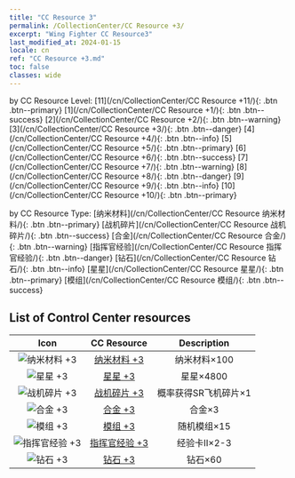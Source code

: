 ```yaml
---
title: "CC Resource 3"
permalink: /CollectionCenter/CC Resource +3/
excerpt: "Wing Fighter CC Resource3"
last_modified_at: 2024-01-15
locale: cn
ref: "CC Resource +3.md"
toc: false
classes: wide
---
```


  by CC Resource Level:  [11](/cn/CollectionCenter/CC Resource +11/){: .btn .btn--primary}   [1](/cn/CollectionCenter/CC Resource +1/){: .btn .btn--success}   [2](/cn/CollectionCenter/CC Resource +2/){: .btn .btn--warning}   [3](/cn/CollectionCenter/CC Resource +3/){: .btn .btn--danger}   [4](/cn/CollectionCenter/CC Resource +4/){: .btn .btn--info}   [5](/cn/CollectionCenter/CC Resource +5/){: .btn .btn--primary}   [6](/cn/CollectionCenter/CC Resource +6/){: .btn .btn--success}   [7](/cn/CollectionCenter/CC Resource +7/){: .btn .btn--warning}   [8](/cn/CollectionCenter/CC Resource +8/){: .btn .btn--danger}   [9](/cn/CollectionCenter/CC Resource +9/){: .btn .btn--info}   [10](/cn/CollectionCenter/CC Resource +10/){: .btn .btn--primary} 

  by CC Resource Type:  [纳米材料](/cn/CollectionCenter/CC Resource 纳米材料/){: .btn .btn--primary}   [战机碎片](/cn/CollectionCenter/CC Resource 战机碎片/){: .btn .btn--success}   [合金](/cn/CollectionCenter/CC Resource 合金/){: .btn .btn--warning}   [指挥官经验](/cn/CollectionCenter/CC Resource 指挥官经验/){: .btn .btn--danger}   [钻石](/cn/CollectionCenter/CC Resource 钻石/){: .btn .btn--info}   [星星](/cn/CollectionCenter/CC Resource 星星/){: .btn .btn--primary}   [模组](/cn/CollectionCenter/CC Resource 模组/){: .btn .btn--success} 

## List of Control Center resources

  |   Icon |      CC Resource        |   Description   |
  |:------:|:---------------:|:---------------:|
  | ![纳米材料 +3](/images/cc/CC_Nano_Material_3_p.png) | [纳米材料 +3](/cn/CollectionCenter/纳米材料_3/) | 纳米材料×100 |
  | ![星星 +3](/images/cc/CC_Star_3_p.png) | [星星 +3](/cn/CollectionCenter/星星_3/) | 星星×4800 |
  | ![战机碎片 +3](/images/cc/CC_Fighter_Shard_3_p.png) | [战机碎片 +3](/cn/CollectionCenter/战机碎片_3/) | 概率获得SR飞机碎片×1 |
  | ![合金 +3](/images/cc/CC_Alloy_Plate_3_p.png) | [合金 +3](/cn/CollectionCenter/合金_3/) | 合金×3 |
  | ![模组 +3](/images/cc/CC_Module_3_p.png) | [模组 +3](/cn/CollectionCenter/模组_3/) | 随机模组×15 |
  | ![指挥官经验 +3](/images/cc/CC_Commander_EXP_Card_3_p.png) | [指挥官经验 +3](/cn/CollectionCenter/指挥官经验_3/) | 经验卡II×2-3 |
  | ![钻石 +3](/images/cc/CC_Diamond_3_p.png) | [钻石 +3](/cn/CollectionCenter/钻石_3/) | 钻石×60 |
